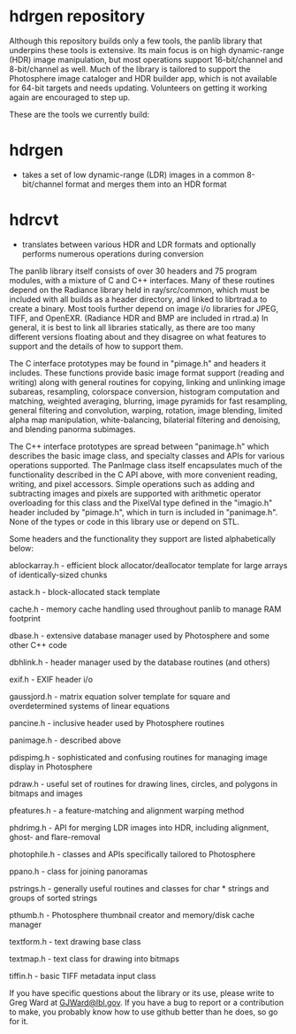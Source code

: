 # hdrgen repository
Although this repository builds only a few tools, the panlib library that underpins
these tools is extensive.  Its main focus is on high dynamic-range (HDR) image manipulation,
but most operations support 16-bit/channel and 8-bit/channel as well.  Much of the library
is tailored to support the Photosphere image cataloger and HDR builder app, which is not
available for 64-bit targets and needs updating.  Volunteers on getting it working again are encouraged to step up.

These are the tools we currently build:

# hdrgen 
- takes a set of low dynamic-range (LDR) images in a common 8-bit/channel format and merges them into an HDR format

# hdrcvt 
- translates between various HDR and LDR formats and optionally performs numerous operations during conversion
<!--
# PQconvert 
- batch-converts a set of HDR images into 16-bit/channel TIFFs appropriate for input to HDR video encoders such as ffmpeg

# expose2range 
- computes and prints optimal multiplier to get input HDR image pixels within the given value bounds

# warpimage 
- warps an HDR or LDR image according to the specified input grid vertex locations

# bitmapop 
- performs a variety of comparisons and so forth between images or bitmaps to compute an output bitmap as a bilevel BMP
-->
The panlib library itself consists of over 30 headers and 75 program modules,
with a mixture of C and C++ interfaces.
Many of these routines depend on the Radiance library held in ray/src/common,
which must be included with all builds as a header directory, and linked to librtrad.a
to create a binary.  Most tools further depend on image i/o libraries for JPEG, TIFF,
and OpenEXR.  (Radiance HDR and BMP are included in rtrad.a)  In general, it is best
to link all libraries statically, as there are too many different versions floating
about and they disagree on what features to support and the details of how to support them.

The C interface prototypes may be found in "pimage.h" and headers it includes.
These functions provide basic image format support (reading and writing) along with
general routines for copying, linking and unlinking image subareas, resampling, colorspace
conversion, histogram computation and matching, weighted averaging, blurring,
image pyramids for fast resampling, general filtering and convolution, warping,
rotation, image blending, limited alpha map manipulation, white-balancing,
bilaterial filtering and denoising, and blending panorma subimages.

The C++ interface prototypes are spread between "panimage.h" which describes the
basic image class, and specialty classes and APIs for various operations supported.
The PanImage class itself encapsulates much of the functionality described in the
C API above, with more convenient reading, writing, and pixel accessors.  Simple
operations such as adding and subtracting images and pixels are supported with
arithmetic operator overloading for this class and the PixelVal type defined in
the "imagio.h" header included by "pimage.h", which in turn is included in
"panimage.h".  None of the types or code in this library use or depend on STL.

Some headers and the functionality they support are listed alphabetically below:

ablockarray.h - efficient block allocator/deallocator template for large arrays of identically-sized chunks

astack.h - block-allocated stack template

cache.h - memory cache handling used throughout panlib to manage RAM footprint

dbase.h - extensive database manager used by Photosphere and some other C++ code

dbhlink.h - header manager used by the database routines (and others)

exif.h - EXIF header i/o

gaussjord.h - matrix equation solver template for square and overdetermined systems of linear equations

pancine.h - inclusive header used by Photosphere routines

panimage.h - described above

pdispimg.h - sophisticated and confusing routines for managing image display in Photosphere

pdraw.h - useful set of routines for drawing lines, circles, and polygons in bitmaps and images

pfeatures.h - a feature-matching and alignment warping method

phdrimg.h - API for merging LDR images into HDR, including alignment, ghost- and flare-removal

photophile.h - classes and APIs specifically tailored to Photosphere

ppano.h - class for joining panoramas

pstrings.h - generally useful routines and classes for char * strings and groups of sorted strings

pthumb.h - Photosphere thumbnail creator and memory/disk cache manager

textform.h - text drawing base class

textmap.h - text class for drawing into bitmaps

tiffin.h - basic TIFF metadata input class

If you have specific questions about the library or its use, please write to Greg Ward at
<GJWard@lbl.gov>.  If you have a bug to report or a contribution to make, you probably
know how to use github better than he does, so go for it.
